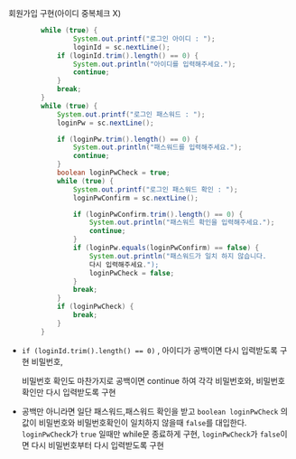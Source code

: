 회원가입 구현(아이디 중복체크 X)

```java
		while (true) {
				System.out.printf("로그인 아이디 : ");
				loginId = sc.nextLine();
			if (loginId.trim().length() == 0) {
				System.out.println("아이디를 입력해주세요.");
				continue;
			}
			break;
		}
		while (true) {
			System.out.printf("로그인 패스워드 : ");
			loginPw = sc.nextLine();

			if (loginPw.trim().length() == 0) {
				System.out.println("패스워드를 입력해주세요.");
				continue;
			}
			boolean loginPwCheck = true;
			while (true) {
				System.out.printf("로그인 패스워드 확인 : ");
				loginPwConfirm = sc.nextLine();

				if (loginPwConfirm.trim().length() == 0) {
					System.out.println("패스워드 확인을 입력해주세요.");
					continue;
				}
				if (loginPw.equals(loginPwConfirm) == false) {
					System.out.println("패스워드가 일치 하지 않습니다. 
					다시 입력해주세요.");
					loginPwCheck = false;
				}
				break;
			}
			if (loginPwCheck) {
				break;
			}
		}
```

- ```if (loginId.trim().length() == 0)``` , 아이디가 공백이면 다시 입력받도록 구현 비밀번호,

  비밀번호 확인도 마찬가지로 공백이면 continue 하여 각각 비밀번호와, 비밀번호 확인만 다시 입력받도록 구현

- 공백만 아니라면 일단 패스워드,패스워드 확인을 받고 ```boolean loginPwCheck``` 의 값이 비밀번호와 비밀번호확인이 일치하지 않을때 ```false```를 대입한다.``` loginPwChec```k가 ```true``` 일때만 while문 종료하게 구현, ```loginPwCheck```가 ```false```이면 다시 비밀번호부터 다시 입력받도록 구현
  		